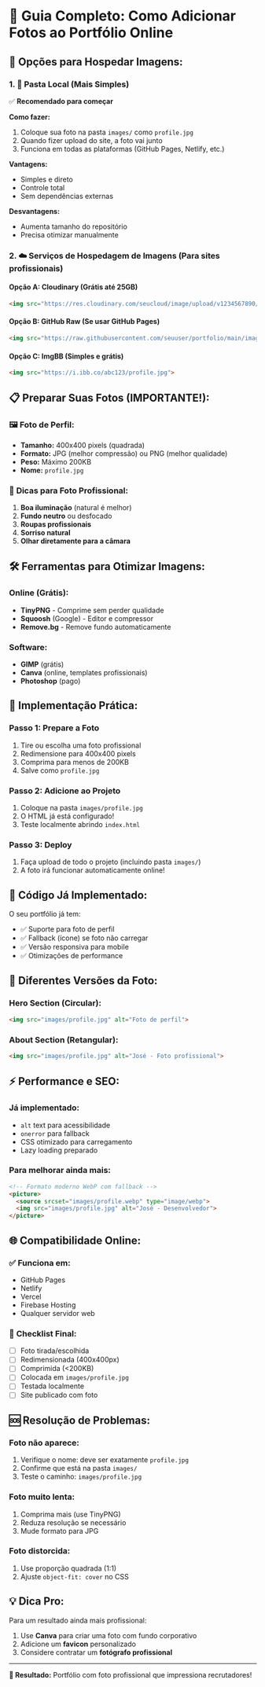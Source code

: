 # 📸 Guia Completo: Como Adicionar Fotos ao Portfólio Online

## 🎯 **Opções para Hospedar Imagens:**

### 1. 📁 **Pasta Local (Mais Simples)**
✅ **Recomendado para começar**

**Como fazer:**
1. Coloque sua foto na pasta `images/` como `profile.jpg`
2. Quando fizer upload do site, a foto vai junto
3. Funciona em todas as plataformas (GitHub Pages, Netlify, etc.)

**Vantagens:**
- Simples e direto
- Controle total
- Sem dependências externas

**Desvantagens:**
- Aumenta tamanho do repositório
- Precisa otimizar manualmente

### 2. ☁️ **Serviços de Hospedagem de Imagens (Para sites profissionais)**

#### **Opção A: Cloudinary (Grátis até 25GB)**
```html
<img src="https://res.cloudinary.com/seucloud/image/upload/v1234567890/profile.jpg">
```

#### **Opção B: GitHub Raw (Se usar GitHub Pages)**
```html
<img src="https://raw.githubusercontent.com/seuuser/portfolio/main/images/profile.jpg">
```

#### **Opção C: ImgBB (Simples e grátis)**
```html
<img src="https://i.ibb.co/abc123/profile.jpg">
```

## 📋 **Preparar Suas Fotos (IMPORTANTE!):**

### 🖼️ **Foto de Perfil:**
- **Tamanho:** 400x400 pixels (quadrada)
- **Formato:** JPG (melhor compressão) ou PNG (melhor qualidade)
- **Peso:** Máximo 200KB
- **Nome:** `profile.jpg`

### 🎨 **Dicas para Foto Profissional:**
1. **Boa iluminação** (natural é melhor)
2. **Fundo neutro** ou desfocado
3. **Roupas profissionais**
4. **Sorriso natural**
5. **Olhar diretamente para a câmara**

## 🛠️ **Ferramentas para Otimizar Imagens:**

### Online (Grátis):
- **TinyPNG** - Comprime sem perder qualidade
- **Squoosh** (Google) - Editor e compressor
- **Remove.bg** - Remove fundo automaticamente

### Software:
- **GIMP** (grátis)
- **Canva** (online, templates profissionais)
- **Photoshop** (pago)

## 🚀 **Implementação Prática:**

### **Passo 1: Prepare a Foto**
1. Tire ou escolha uma foto profissional
2. Redimensione para 400x400 pixels
3. Comprima para menos de 200KB
4. Salve como `profile.jpg`

### **Passo 2: Adicione ao Projeto**
1. Coloque na pasta `images/profile.jpg`
2. O HTML já está configurado!
3. Teste localmente abrindo `index.html`

### **Passo 3: Deploy**
1. Faça upload de todo o projeto (incluindo pasta `images/`)
2. A foto irá funcionar automaticamente online!

## 🔧 **Código Já Implementado:**

O seu portfólio já tem:
- ✅ Suporte para foto de perfil
- ✅ Fallback (ícone) se foto não carregar
- ✅ Versão responsiva para mobile
- ✅ Otimizações de performance

## 📱 **Diferentes Versões da Foto:**

### Hero Section (Circular):
```html
<img src="images/profile.jpg" alt="Foto de perfil">
```

### About Section (Retangular):
```html  
<img src="images/profile.jpg" alt="José - Foto profissional">
```

## ⚡ **Performance e SEO:**

### Já implementado:
- `alt` text para acessibilidade
- `onerror` para fallback
- CSS otimizado para carregamento
- Lazy loading preparado

### Para melhorar ainda mais:
```html
<!-- Formato moderno WebP com fallback -->
<picture>
  <source srcset="images/profile.webp" type="image/webp">
  <img src="images/profile.jpg" alt="José - Desenvolvedor">
</picture>
```

## 🌐 **Compatibilidade Online:**

### ✅ Funciona em:
- GitHub Pages
- Netlify
- Vercel
- Firebase Hosting
- Qualquer servidor web

### 📝 **Checklist Final:**
- [ ] Foto tirada/escolhida
- [ ] Redimensionada (400x400px)
- [ ] Comprimida (<200KB)
- [ ] Colocada em `images/profile.jpg`
- [ ] Testada localmente
- [ ] Site publicado com foto

## 🆘 **Resolução de Problemas:**

### **Foto não aparece:**
1. Verifique o nome: deve ser exatamente `profile.jpg`
2. Confirme que está na pasta `images/`
3. Teste o caminho: `images/profile.jpg`

### **Foto muito lenta:**
1. Comprima mais (use TinyPNG)
2. Reduza resolução se necessário
3. Mude formato para JPG

### **Foto distorcida:**
1. Use proporção quadrada (1:1)
2. Ajuste `object-fit: cover` no CSS

## 💡 **Dica Pro:**

Para um resultado ainda mais profissional:
1. Use **Canva** para criar uma foto com fundo corporativo
2. Adicione um **favicon** personalizado
3. Considere contratar um **fotógrafo profissional**

---

**🎯 Resultado:** Portfólio com foto profissional que impressiona recrutadores!
